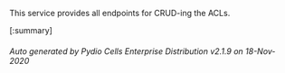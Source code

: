 






This service provides all endpoints for CRUD-ing the ACLs.

[:summary]

###### Auto generated by Pydio Cells Enterprise Distribution v2.1.9 on 18-Nov-2020

